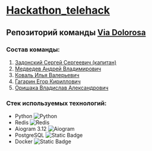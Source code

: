 # [Hackathon_telehack](https://telehack.ru/services/) 

## Репозиторий команды <u>Via Dolorosa</u>

### Состав команды:
1) <a href="https://github.com/S3raphimCS">Задонский Сергей Сергеевич (капитан)</a>
2) <a href="https://github.com/Merkucios">Медведев Андрей Владимирович</a>
3) <a href="https://github.com/Dissonanccee">Коваль Илья Валерьевич</a>
4) <a href="https://github.com/ogenwp">Гагарин Егор Кириллович</a>
5) <a href="https://github.com/B1a4c">Оришака Владислав Александрович</a>

### Стек используемых технологий:  
- Python ![Python](https://img.shields.io/badge/Python-3.12.4-yellow?logo=python)
- Redis  ![Redis](https://img.shields.io/badge/redis-%23DD0031.svg?&style=for-the-badge&logo=redis&logoColor=white)
- Aiogram 3.12 ![Aiogram](https://img.shields.io/badge/Telegram-2CA5E0?style=for-the-badge&logo=telegram&logoColor=white)
- PostgreSQL ![Static Badge](https://img.shields.io/badge/Postgres-16.0-lightgrey?logo=postgresql)
- Docker ![Static Badge](https://img.shields.io/badge/Docker-3.8-blue?logo=docker)
